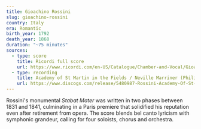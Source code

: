 ```yaml
---
title: Gioachino Rossini
slug: gioachino-rossini
country: Italy
era: Romantic
birth_year: 1792
death_year: 1868
duration: "~75 minutes"
sources:
  - type: score
    title: Ricordi full score
    url: https://www.ricordi.com/en-US/Catalogue/Chamber-and-Vocal/Gioachino-Rossini/Stabat-Mater.aspx
  - type: recording
    title: Academy of St Martin in the Fields / Neville Marriner (Philips, 1975)
    url: https://www.discogs.com/release/5480987-Rossini-Academy-Of-St-Martin-In-The-Fields-Sir-Neville-Marriner-Stabat-Mater
---
```

Rossini's monumental *Stabat Mater* was written in two phases between 1831 and 1841, culminating in a Paris premiere that solidified his reputation even after retirement from opera. The score blends bel canto lyricism with symphonic grandeur, calling for four soloists, chorus and orchestra.

